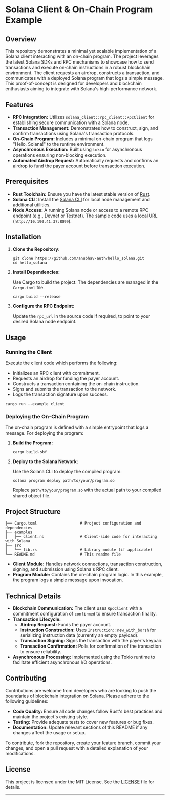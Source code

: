 Solana Client & On-Chain Program Example
========================================

Overview
--------

This repository demonstrates a minimal yet scalable implementation of a Solana client interacting with an on-chain program. The project leverages the latest Solana SDKs and RPC mechanisms to showcase how to send transactions and execute on-chain instructions in a robust blockchain environment. The client requests an airdrop, constructs a transaction, and communicates with a deployed Solana program that logs a simple message. This proof-of-concept is designed for developers and blockchain enthusiasts aiming to integrate with Solana's high-performance network.

Features
--------

-   **RPC Integration:** Utilizes `solana_client::rpc_client::RpcClient` for establishing secure communication with a Solana node.
-   **Transaction Management:** Demonstrates how to construct, sign, and confirm transactions using Solana's transaction protocols.
-   **On-Chain Program:** Includes a minimal on-chain program that logs "Hello, Solana!" to the runtime environment.
-   **Asynchronous Execution:** Built using `tokio` for asynchronous operations ensuring non-blocking execution.
-   **Automated Airdrop Request:** Automatically requests and confirms an airdrop to fund the payer account before transaction execution.

Prerequisites
-------------

-   **Rust Toolchain:** Ensure you have the latest stable version of [Rust](https://www.rust-lang.org/tools/install).
-   **Solana CLI:** Install the [Solana CLI](https://docs.solana.com/cli/install-solana-cli-tools) for local node management and additional utilities.
-   **Node Access:** A running Solana node or access to a remote RPC endpoint (e.g., Devnet or Testnet). The sample code uses a local URL (`http://10.190.41.37:8899`).

Installation
------------

1.  **Clone the Repository:**

    ```
    git clone https://github.com/anubhav-auth/hello_solana.git
    cd hello_solana

    ```

2.  **Install Dependencies:**

    Use Cargo to build the project. The dependencies are managed in the `Cargo.toml` file.

    ```
    cargo build --release

    ```

3.  **Configure the RPC Endpoint:**

    Update the `rpc_url` in the source code if required, to point to your desired Solana node endpoint.

Usage
-----

### Running the Client

Execute the client code which performs the following:

-   Initializes an RPC client with commitment.
-   Requests an airdrop for funding the payer account.
-   Constructs a transaction containing the on-chain instruction.
-   Signs and submits the transaction to the network.
-   Logs the transaction signature upon success.

```
cargo run --example client

```

### Deploying the On-Chain Program

The on-chain program is defined with a simple entrypoint that logs a message. For deploying the program:

1.  **Build the Program:**

    ```
    cargo build-sbf

    ```

2.  **Deploy to the Solana Network:**

    Use the Solana CLI to deploy the compiled program:

    ```
    solana program deploy path/to/your/program.so

    ```

    Replace `path/to/your/program.so` with the actual path to your compiled shared object file.

Project Structure
-----------------

```
├── Cargo.toml                   # Project configuration and dependencies
├── examples
│   ├── client.rs                # Client-side code for interacting with Solana
├── src
│   └── lib.rs                   # Library module (if applicable)
└── README.md                    # This readme file

```

-   **Client Module:** Handles network connections, transaction construction, signing, and submission using Solana's RPC client.
-   **Program Module:** Contains the on-chain program logic. In this example, the program logs a simple message upon invocation.

Technical Details
-----------------

-   **Blockchain Communication:** The client uses `RpcClient` with a commitment configuration of `confirmed` to ensure transaction finality.
-   **Transaction Lifecycle:**
    -   **Airdrop Request:** Funds the payer account.
    -   **Instruction Construction:** Uses `Instruction::new_with_borsh` for serializing instruction data (currently an empty payload).
    -   **Transaction Signing:** Signs the transaction with the payer's keypair.
    -   **Transaction Confirmation:** Polls for confirmation of the transaction to ensure reliability.
-   **Asynchronous Processing:** Implemented using the Tokio runtime to facilitate efficient asynchronous I/O operations.

Contributing
------------

Contributions are welcome from developers who are looking to push the boundaries of blockchain integration on Solana. Please adhere to the following guidelines:

-   **Code Quality:** Ensure all code changes follow Rust's best practices and maintain the project's existing style.
-   **Testing:** Provide adequate tests to cover new features or bug fixes.
-   **Documentation:** Update relevant sections of this README if any changes affect the usage or setup.

To contribute, fork the repository, create your feature branch, commit your changes, and open a pull request with a detailed explanation of your modifications.

License
-------

This project is licensed under the MIT License. See the [LICENSE](https://github.com/anubhav-auth/hello_solana/blob/master/LICENSE%20(1).txt) file for details.

* * * * *
